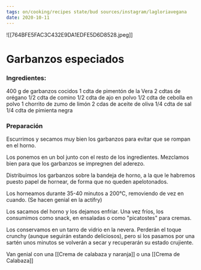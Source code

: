 ```yaml
---
tags: on/cooking/recipes state/bud sources/instagram/lagloriavegana
date: 2020-10-11
---
```

![[764BFE5FAC3C432E9DA1EDFE5D6D8528.jpeg]]

# Garbanzos especiados
### Ingredientes:
400 g de garbanzos cocidos
1 cdta de pimentón de la Vera
2 cdtas de orégano
1/2 cdta de comino
1/2 cdta de ajo en polvo
1/2 cdta de cebolla en polvo
1 chorrito de zumo de limón
2 cdas de aceite de oliva
1/4 cdta de sal
1/4 cdta de pimienta negra

### Preparación
Escurrimos y secamos muy bien los garbanzos para evitar que se rompan en el horno.

Los ponemos en un bol junto con el resto de los ingredientes. Mezclamos bien para que los garbanzos se impregnen del aderezo.

Distribuimos los garbanzos sobre la bandeja de horno, a la que le habremos puesto papel de hornear, de forma que no queden apelotonados.

Los horneamos durante 35-40 minutos a 200°C, removiendo de vez en cuando. (Se hacen genial en la actifry)

Los sacamos del horno y los dejamos enfriar. Una vez fríos, los consumimos como snack, en ensaladas o como "picatostes" para cremas.

Los conservamos en un tarro de vidrio en la nevera. Perderán el toque crunchy (aunque seguirán estando deliciosos), pero si los pasamos por una sartén unos minutos se volverán a secar y recuperarán su estado crujiente.

Van genial con una [[Crema de calabaza y naranja]] o una [[Crema de Calabaza]]